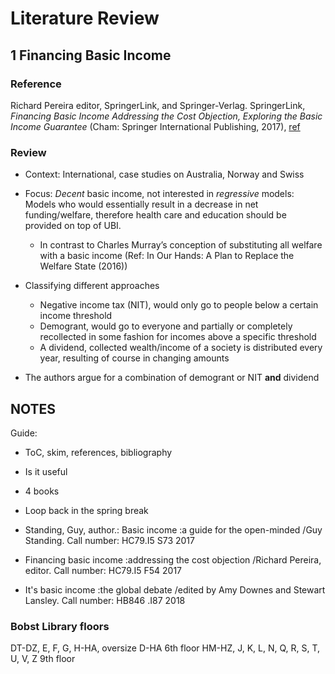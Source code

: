 # Literature Review

## 1 Financing Basic Income

### Reference

Richard Pereira editor, SpringerLink, and Springer-Verlag. SpringerLink, _Financing Basic Income Addressing the Cost Objection, Exploring the Basic Income Guarantee_ (Cham: Springer International Publishing, 2017), [ref](http://proxy.library.cooper.edu:2048/login?url=https://doi.org/10.1007/978-3-319-54268-3.)

### Review

- Context: International, case studies on Australia, Norway and Swiss
- Focus: _Decent_ basic income, not interested in _regressive_ models: Models who would essentially result in a decrease in net funding/welfare, therefore health care and education should be provided on top of UBI.

  - In contrast to Charles Murray’s conception of substituting all welfare with a basic income (Ref: In Our Hands: A Plan to Replace the Welfare State (2016))

- Classifying different approaches

  - Negative income tax (NIT), would only go to people below a certain income threshold
  - Demogrant, would go to everyone and partially or completely recollected in some fashion for incomes above a specific threshold
  - A dividend, collected wealth/income of a society is distributed every year, resulting of course in changing amounts

- The authors argue for a combination of demogrant or NIT **and** dividend

## NOTES

Guide:

- ToC, skim, references, bibliography
- Is it useful
- 4 books
- Loop back in the spring break

- Standing, Guy, author.: Basic income :a guide for the open-minded /Guy Standing. Call number: HC79.I5 S73 2017
- Financing basic income :addressing the cost objection /Richard Pereira, editor. Call number: HC79.I5 F54 2017
- It's basic income :the global debate /edited by Amy Downes and Stewart Lansley. Call number: HB846 .I87 2018

### Bobst Library floors

DT-DZ, E, F, G, H-HA, oversize D-HA     6th floor
HM-HZ, J, K, L, N, Q, R, S, T, U, V, Z  9th floor

